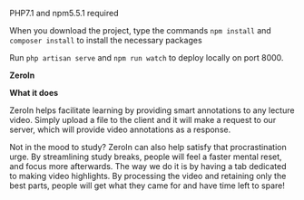 PHP7.1 and npm5.5.1 required

When you download the project, type the commands
```npm install``` and ```composer install``` to install the necessary packages


Run ```php artisan serve``` and ```npm run watch``` to deploy locally on port 8000.


**ZeroIn**

**What it does**

ZeroIn helps facilitate learning by providing smart annotations to any lecture video. Simply upload a file to the client and it will make a request to our server, which will provide video annotations as a response. 

Not in the mood to study? ZeroIn can also help satisfy that procrastination urge. By streamlining study breaks, people will feel a faster mental reset, and focus more afterwards. The way we do it is by having a tab dedicated to making video highlights. By processing the video and retaining only the best parts, people will get what they came for and have time left to spare!
